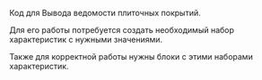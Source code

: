 Код для Вывода ведомости плиточных покрытий.

Для его работы потребуется создать необходимый набор характеристик с нужными значениями.

Также для корректной работы нужны блоки с этими наборами характеристик.
